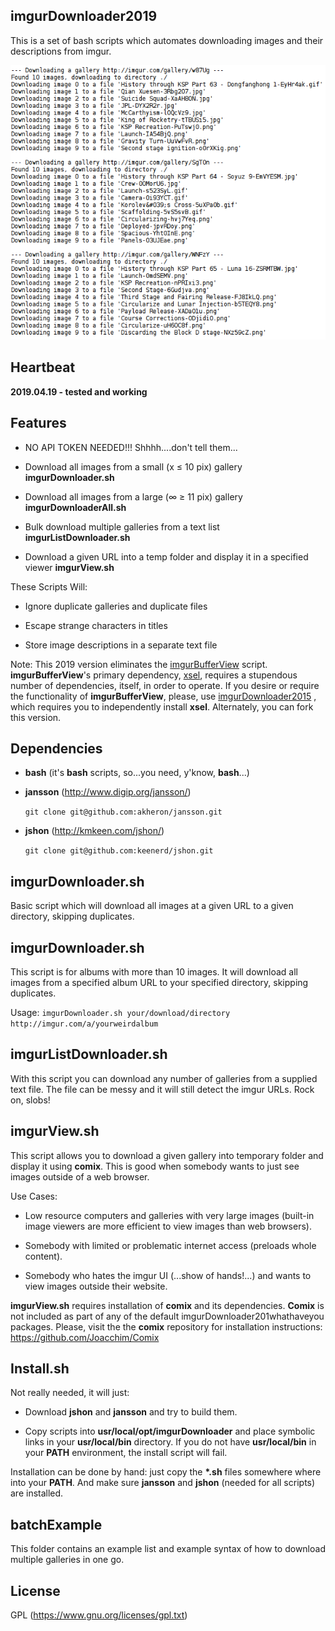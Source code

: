 ## imgurDownloader2019

This is a set of bash scripts which automates downloading images and their descriptions from imgur.

![screenshot](/screenShots/00.png)

## Heartbeat

**2019.04.19 - tested and working**

## Features

-   NO API TOKEN NEEDED!!! Shhhh....don't tell them...
    
-   Download all images from a small (x ≤ 10 pix) gallery **imgurDownloader.sh**
    
-   Download all images from a large (∞ ≥ 11 pix) gallery **imgurDownloaderAll.sh**
    
-   Bulk download multiple galleries from a text list **imgurListDownloader.sh**
    
-   Download a given URL into a temp folder and display it in a specified viewer **imgurView.sh**
    

These Scripts Will:

-   Ignore duplicate galleries and duplicate files
    
-   Escape strange characters in titles
    
-   Store image descriptions in a separate text file
    

Note: This 2019 version eliminates the [imgurBufferView](https://github.com/truhlikfredy/imgurDownloader2015/blob/master/imgurBufferView.sh) script. **imgurBufferView**'s primary dependency, [xsel](https://github.com/kfish/xsel), requires a stupendous number of dependencies, itself, in order to operate. If you desire or require the functionality of **imgurBufferView**, please, use [imgurDownloader2015](https://github.com/truhlikfredy/imgurDownloader2015/tree/master) , which requires you to independently install **xsel**. Alternately, you can fork this version.

## Dependencies

-   **bash** (it's **bash** scripts, so...you need, y'know, **bash**...)
    
-   **jansson** (http://www.digip.org/jansson/)
    
    `git clone git@github.com:akheron/jansson.git`
    
-   **jshon** (http://kmkeen.com/jshon/)
    
    `git clone git@github.com:keenerd/jshon.git`
    

## imgurDownloader.sh

Basic script which will download all images at a given URL to a given directory, skipping duplicates.

## imgurDownloader.sh

This script is for albums with more than 10 images. It will download all images from a specified album URL to your specified directory, skipping duplicates.

Usage:
`imgurDownloader.sh your/download/directory http://imgur.com/a/yourweirdalbum`


## imgurListDownloader.sh

With this script you can download any number of galleries from a supplied text file. The file can be messy and it will still detect the imgur URLs. Rock on, slobs!

## imgurView.sh

This script allows you to download a given gallery into temporary folder and display it using **comix**. This is good when somebody wants to just see images outside of a web browser.

Use Cases:

-   Low resource computers and galleries with very large images (built-in image viewers are more efficient to view images than web browsers).
    
-   Somebody with limited or problematic internet access (preloads whole content).
    
-   Somebody who hates the imgur UI (...show of hands!...) and wants to view images outside their website.
    

**imgurView.sh** requires installation of **comix** and its dependencies. **Comix** is not included as part of any of the default imgurDownloader201whathaveyou packages. Please, visit the the **comix** repository for installation instructions: https://github.com/Joacchim/Comix

## Install.sh

Not really needed, it will just:

-   Download **jshon** and **jansson** and try to build them.
    
-   Copy scripts into **usr/local/opt/imgurDownloader** and place symbolic links in your **usr/local/bin** directory. If you do not have **usr/local/bin** in your **PATH** environment, the install script will fail.
    

Installation can be done by hand: just copy the **\*.sh** files somewhere where into your **PATH**. And make sure **jansson** and **jshon** (needed for all scripts) are installed.

## batchExample

This folder contains an example list and example syntax of how to download multiple galleries in one go.

## License

GPL (https://www.gnu.org/licenses/gpl.txt)
